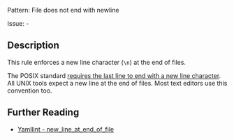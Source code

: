 Pattern: File does not end with newline

Issue: -

## Description

This rule enforces a new line character (`\n`) at the end of files.

The POSIX standard [requires the last line to end with a new line character](http://pubs.opengroup.org/onlinepubs/9699919799/basedefs/V1_chap03.html#tag_03_206). All UNIX tools expect a new line at the end of files. Most text editors use this convention too.

## Further Reading

* [Yamllint - new_line_at_end_of_file](https://yamllint.readthedocs.io/en/stable/rules.html#module-yamllint.rules.new_line_at_end_of_file)